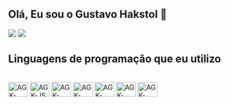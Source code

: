 ## Olá, Eu sou o Gustavo Hakstol 👋

<div>
  <a href="https://instagram.com/gustavo.hakstol" target="_blank"><img src="https://img.shields.io/badge/-Instagram-%23E4405F?style=for-the-badge&logo=instagram&logoColor=white" target="_blank"></a>
  <a href="https://www.linkedin.com/in/gustavo-hakstol-b08ba9279/" target="_blank"><img src="https://img.shields.io/badge/LinkedIn-0077B5?style=for-the-badge&logo=linkedin&logoColor=white" target="_blank"></a>
</div>

## Linguagens de programação que eu utilizo

<div style="display: inline_block"><br>
  <img align="center" alt="AGK-Lua" height="30" width="40" src="https://cdn.jsdelivr.net/gh/devicons/devicon@latest/icons/lua/lua-original.svg">
  <img align="center" alt="AGK-JS" height="30" width="40" src="https://cdn.jsdelivr.net/gh/devicons/devicon@latest/icons/javascript/javascript-original.svg">
  <img align="center" alt="AGK-php" height="30" width="40" src="https://cdn.jsdelivr.net/gh/devicons/devicon@latest/icons/php/php-original.svg">
  <img align="center" alt="AGK-node" height="30" width="40" src="https://cdn.jsdelivr.net/gh/devicons/devicon@latest/icons/nodejs/nodejs-original.svg" />
  <img align="center" alt="AGK-MySQL" height="30" width="40" src="https://cdn.jsdelivr.net/gh/devicons/devicon@latest/icons/mysql/mysql-original-wordmark.svg">
  <img align="center" alt="AGK-Python" height="30" width="40" src="https://cdn.jsdelivr.net/gh/devicons/devicon@latest/icons/python/python-original.svg">
  <img align="center" alt="AGK-HTML" height="30" width="40" src="https://cdn.jsdelivr.net/gh/devicons/devicon@latest/icons/html5/html5-original.svg">
</div>
